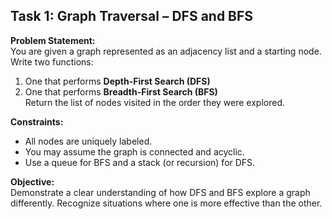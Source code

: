 ## Task 1: Graph Traversal – DFS and BFS

**Problem Statement:**  
You are given a graph represented as an adjacency list and a starting node.  
Write two functions:
1. One that performs **Depth-First Search (DFS)**
2. One that performs **Breadth-First Search (BFS)**  
Return the list of nodes visited in the order they were explored.


**Constraints:**
- All nodes are uniquely labeled.
- You may assume the graph is connected and acyclic.
- Use a queue for BFS and a stack (or recursion) for DFS.

**Objective:**  
Demonstrate a clear understanding of how DFS and BFS explore a graph differently. Recognize situations where one is more effective than the other.
